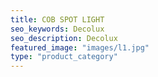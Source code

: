 ```yaml
---
title: COB SPOT LIGHT
seo_keywords: Decolux
seo_description: Decolux
featured_image: "images/l1.jpg"
type: "product_category"
---
```


